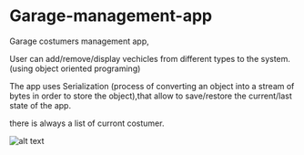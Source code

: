 # Garage-management-app

Garage costumers management app,

User can add/remove/display vechicles from different types to the system.(using object oriented programing)

The app uses Serialization (process of converting an object into a stream of bytes in order to store the object),that allow to save/restore the current/last state of the app.

there is always a list of curront costumer.


![alt text](https://i.ibb.co/KxM2Yfw/APP.jpg)
